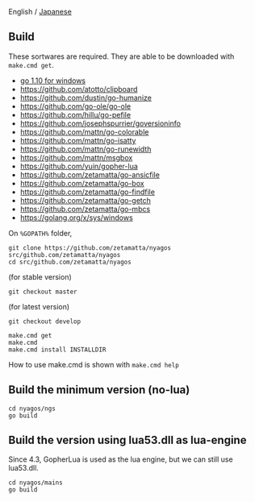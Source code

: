 English / [Japanese](./09-Build_ja.md)

Build
-----

These sortwares are required.
They are able to be downloaded with `make.cmd get`.

* [go 1.10 for windows](http://golang.org)
* https://github.com/atotto/clipboard
* https://github.com/dustin/go-humanize
* https://github.com/go-ole/go-ole
* https://github.com/hillu/go-pefile
* https://github.com/josephspurrier/goversioninfo
* https://github.com/mattn/go-colorable
* https://github.com/mattn/go-isatty
* https://github.com/mattn/go-runewidth
* https://github.com/mattn/msgbox
* https://github.com/yuin/gopher-lua
* https://github.com/zetamatta/go-ansicfile
* https://github.com/zetamatta/go-box
* https://github.com/zetamatta/go-findfile
* https://github.com/zetamatta/go-getch
* https://github.com/zetamatta/go-mbcs
* https://golang.org/x/sys/windows

On `%GOPATH%` folder,

    git clone https://github.com/zetamatta/nyagos src/github.com/zetamatta/nyagos
    cd src/github.com/zetamatta/nyagos

(for stable version)

    git checkout master

(for latest version)

    git checkout develop

    make.cmd get
    make.cmd
    make.cmd install INSTALLDIR

How to use make.cmd is shown with `make.cmd help`

Build the minimum version (no-lua)
----------------------------------

    cd nyagos/ngs
    go build

Build the version using lua53.dll as lua-engine
-----------------------------------------------

Since 4.3, GopherLua is used as the lua engine,
but we can still use lua53.dll.

    cd nyagos/mains
    go build

<!-- vim:set fenc=utf8: -->
